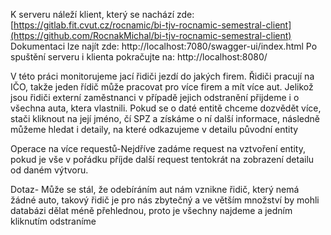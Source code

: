 K serveru náleží klient, který se nachází zde: [https://gitlab.fit.cvut.cz/rocnamic/bi-tjv-rocnamic-semestral-client](https://github.com/RocnakMichal/bi-tjv-rocnamic-semestral-client)
Dokumentaci lze najít zde: http://localhost:7080/swagger-ui/index.html
Po spuštění serveru i klienta pokračujte na: http://localhost:8080/

V této práci monitorujeme jací řidiči jezdí do jakých firem. Řidiči pracují na IČO, takže jeden řídič může pracovat pro více firem a mít více aut. Jelikož jsou řidiči externí zaměstnanci v případě jejich odstranění přijdeme i o všechna auta, ktera vlastnili. Pokud se o daté entitě chceme dozvědět více, stači kliknout na její jméno, čí SPZ a získáme o ní další informace, následně můžeme hledat i detaily, na které odkazujeme v detailu původní entity

Operace na více requestů-Nejdříve zadáme request na vztvoření entity, pokud je vše v pořádku příjde další request tentokrát na zobrazení detailu od daném výtvoru.

Dotaz- Může se stál, že odebíráním aut nám vznikne řidič, který nemá žádné auto, takový řidič je pro nás zbytečný a ve větším množství by mohli databázi dělat méně přehlednou, proto je všechny najdeme a jedním kliknutím odstraníme
